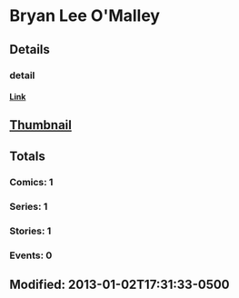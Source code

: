 # Bryan Lee O'Malley 
## Details
### detail
#### [Link](http://marvel.com/comics/creators/12121/bryan_lee_omalley?utm_campaign=apiRef&utm_source=225578a89fc76f3d20fbffda5d17a88d)
## [Thumbnail](http://i.annihil.us/u/prod/marvel/i/mg/b/40/image_not_available.jpg)
## Totals
### Comics: 1
### Series: 1
### Stories: 1
### Events: 0
## Modified: 2013-01-02T17:31:33-0500